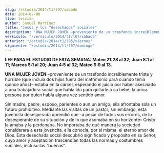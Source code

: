 ```yaml
---
slug: /estudia/2014/t1/l07/sabado
date: 2014-02-08
tipo: leccion
author: Samuel Martínez
title: "Jesús y los “desechados” sociales"
description: "UNA MUJER JOVEN –proveniente de un trasfondo increíblemente triste y horrible  (que incluía dos hijos fuera del matrimonio para cuando tenía quince años)–  estaba en la cárcel, esperando el juicio por haber asesinado a una trabajadora  social que había ido para quitarle a su b..."
versiculo: "/versiculo/2014/t1/l07/sabado"
anterior: "/estudia/2014/t1/l06/viernes"
siguiente: "/estudia/2014/t1/l07/domingo"
---
```


**LEE PARA EL ESTUDIO DE ESTA SEMANA: Mateo 21:28 al 32; Juan 8:1 al 11; Marcos 5:1 al 20; Juan 4:5 al 32; Mateo 9:9 al 13.**

**UNA MUJER JOVEN** –proveniente de un trasfondo increíblemente triste y horrible (que incluía dos hijos fuera del matrimonio para cuando tenía quince años)– estaba en la cárcel, esperando el juicio por haber asesinado a una trabajadora social que había ido para quitarle a su bebé, la única persona por quien había alguna vez sentido amor.

Sin madre, padre, esposo, parientes o aun un amigo, ella afrontaba sola un futuro prohibitivo. Mediante las visitas de un pastor, sin embargo, esta jovencita desesperada aprendió que –a pesar de todos sus errores, de lo desesperante de su situación y de lo que asomaba en su horizonte– Cristo la amaba y la perdonaba. No importaba de qué manera la sociedad considerara a esta jovencita, ella conocía, por sí misma, el eterno amor de Dios. Esta desechada social descubrió significado y propósito en su Señor, cuyo amor y aceptación trascendían todas las normas y costumbres sociales, incluso las “buenas”.
